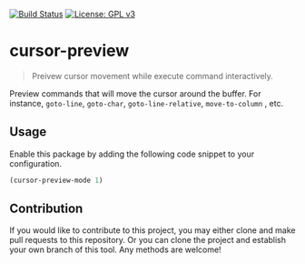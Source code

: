 [![Build Status](https://travis-ci.com/jcs-elpa/cursor-preview.svg?branch=master)](https://travis-ci.com/jcs-elpa/cursor-preview)
[![License: GPL v3](https://img.shields.io/badge/License-GPL%20v3-blue.svg)](https://www.gnu.org/licenses/gpl-3.0)

# cursor-preview
> Preivew cursor movement while execute command interactively.

Preview commands that will move the cursor around the buffer. For
instance, `goto-line`, `goto-char`, `goto-line-relative`, `move-to-column`
, etc.

## Usage

Enable this package by adding the following code snippet to your configuration.

```el
(cursor-preview-mode 1)
```

## Contribution

If you would like to contribute to this project, you may either
clone and make pull requests to this repository. Or you can
clone the project and establish your own branch of this tool.
Any methods are welcome!
